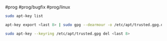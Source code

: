 #prog #prog/bugfix #prog/linux

```bash
sudo apt-key list
```

```bash
apt-key export <last 8> | sudo gpg --dearmour -o /etc/apt/trusted.gpg.d/keepassxc_key.gpg
```

```bash
sudo apt-key --keyring /etc/apt/trusted.gpg del <last 8>
```
